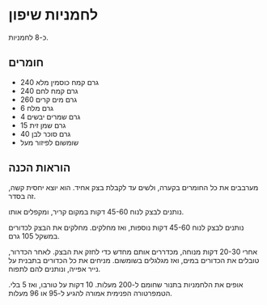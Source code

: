 # לחמניות שיפון

כ-8 לחמניות.

## חומרים

- 240 גרם קמח כוסמין מלא
- 240 גרם קמח לחם
- 260 גרם מים קרים
- 6 גרם מלח
- 4 גרם שמרים יבשים
- 15 גרם שמן זית
- 40 גרם סוכר לבן
- שומשום לפיזור מעל

## הוראות הכנה

מערבבים את כל החומרים בקערה, ולשים עד לקבלת בצק אחיד.
הוא יוצא יחסית קשה, זה בסדר.

נותנים לבצק לנוח 45-60 דקות במקום קריר, ומקפלים אותו.

נותנים לבצק לנוח 45-60 דקות נוספות, ואז מחלקים.
מחלקים את הבצק לכדורים במשקל 105 גרם.

אחרי 20-30 דקות מנוחה, מכדררים אותם מחדש כדי לחזק את הבצק.
לאחר הכדרור, טובלים את הכדורים במים, ואז מגלגלים בשומשום.
מניחים את כל הכדורים בתבנית על נייר אפייה, ונותנים להם לתפוח.

אופים את הלחמניות בתנור שחומם ל-200 מעלות.
10 דקות על טורבו, ואז 5 בלי.
הטמפרטורה הפנימית אמורה להגיע ל-95 או 96 מעלות.
